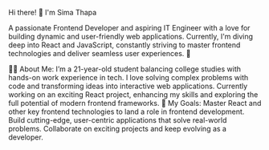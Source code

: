 Hi there! 👋 I'm Sima Thapa

A passionate Frontend Developer and aspiring IT Engineer with a love for building dynamic and user-friendly web applications. Currently, I'm diving deep into React and JavaScript, constantly striving to master frontend technologies and deliver seamless user experiences. 🚀

🧑‍💻 About Me:
I’m a 21-year-old student balancing college studies with hands-on work experience in tech.
I love solving complex problems with code and transforming ideas into interactive web applications.
Currently working on an exciting React project, enhancing my skills and exploring the full potential of modern frontend frameworks.
🎯 My Goals:
Master React and other key frontend technologies to land a role in frontend development.
Build cutting-edge, user-centric applications that solve real-world problems.
Collaborate on exciting projects and keep evolving as a developer.
